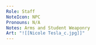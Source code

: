 ```yaml
---
Role: Staff
NoteIcon: NPC
Pronouns: N/A
Notes: Arms and Student Weaponry
Art: "![[Nicole Tesla_c.jpg]]"
---
```

